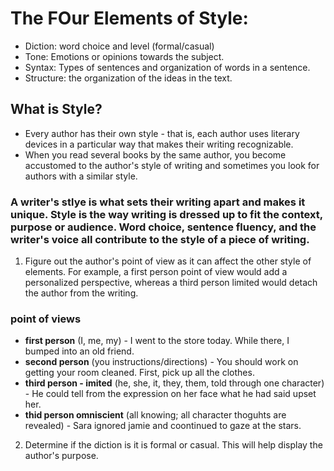 # The FOur Elements of Style:
- Diction: word choice and level (formal/casual)
- Tone: Emotions or opinions towards the subject.
- Syntax: Types of sentences and organization of words in a sentence. 
- Structure: the organization of the ideas in the text.

## What is Style?
- Every author has their own style - that is, each author uses literary devices in a particular way that makes their writing recognizable.
- When you read several books by the same author, you become accustomed to the author's style of writing and sometimes you look for authors with a similar style.

### A writer's stlye is what sets their writing apart and makes it unique. Style is the way writing is dressed up to fit the context, purpose or audience. Word choice, sentence fluency, and the writer's voice all contribute to the style of a piece of writing.

1) Figure out the author's point of view as it can affect the other style of elements. For example, a first person point of view would add a personalized perspective, whereas a third person limited would detach the author from the writing.

### point of views
- **first person** (I, me, my) - I went to the store today. While there, I bumped into an old friend.
- **second person** (you instructions/directions) - You should work on getting your room cleaned. First, pick up all the clothes.
- **third person - imited** (he, she, it, they, them, told through one character) - He could tell from the expression on her face what he had said upset her.
- **thid person omniscient** (all knowing; all character thoguhts are revealed) - Sara ignored jamie and coontinued to gaze at the stars.

2) Determine if the diction is it is formal or casual. This will help display the author's purpose.
